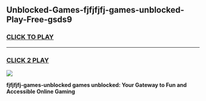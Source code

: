 
## Unblocked-Games-fjfjfjfj-games-unblocked-Play-Free-gsds9
<h3>
<a href="https://premium76.site?title=fjfjfjfj-games-unblocked&ref=10A">CLICK TO PLAY</a></h3>
<hr>

<h3>
<a href="https://premium76.site?title=fjfjfjfj-games-unblocked&ref=10A">CLICK 2 PLAY</a>
  
</h3>

<a href="https://premium76.site?title=fjfjfjfj-games-unblocked&ref=10A"><img src="https://clearcache.store/games.png"></a>


**fjfjfjfj-games-unblocked games unblocked: Your Gateway to Fun and Accessible Online Gaming**
